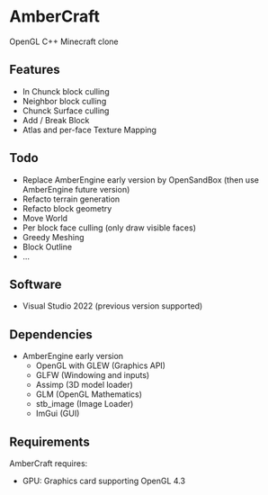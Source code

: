 # AmberCraft
OpenGL C++ Minecraft clone

##  Features
- In Chunck block culling
- Neighbor block culling
- Chunck Surface culling
- Add / Break Block
- Atlas and per-face Texture Mapping

## Todo
- Replace AmberEngine early version by OpenSandBox (then use AmberEngine future version)
- Refacto terrain generation
- Refacto block geometry
- Move World
- Per block face culling (only draw visible faces)
- Greedy Meshing
- Block Outline
- ...

## Software
- Visual Studio 2022 (previous version supported)

## Dependencies
- AmberEngine early version
  - OpenGL with GLEW (Graphics API)
  - GLFW (Windowing and inputs)
  - Assimp (3D model loader)
  - GLM (OpenGL Mathematics)
  - stb_image (Image Loader)
  - ImGui (GUI)

## Requirements
AmberCraft requires:
- GPU: Graphics card supporting OpenGL 4.3